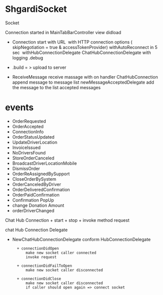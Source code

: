 # ShgardiSocket

Socket 

Connection started in MainTabBarController view didload

- Connection start with URL  with HTTP connection options ( skipNegotiation = true & accessTokenProvider)
	withAutoReconnect in 5 sec 	withHubConnectionDelegate ChatHubConnectionDelegate
	with logging .debug
- .build = > upload to server 

- ReceiveMessage receive massage with on handler      ChatHubConnection append message to message list newMessageAcceptedDelegate  add the message to the list accepted messages 
# events
- OrderRequested
- OrderAccepted
- ConnectionInfo
- OrderStatusUpdated
- UpdateDriverLocation
- InvoiceIssued
- NoDriversFound
- StoreOrderCanceled
- BroadcastDriverLocationMobile
- DismissOrder
- OrderReAssignedBySupport
- CloseOrderBySystem
- OrderCanceledByDriver
- OrderDeliveredConfirmation
- OrderPaidConfirmation
- Confirmation PopUp
- change Donation Amount
- orderDriverChanged 
 
Chat Hub Connection
	+ start
	+ stop
	+ invoke method request
	

chat Hub Connection Delegate

- NewChatHubConnectionDelegate  conform HubConnectionDelegate

		+ connectionDidOpen
			make new socket caller connected 
			invoke request

  		+ connectionDidFailToOpen
			make new socket caller disconnected

		+ connectionDidClose
			make new socket caller disconnected
			if caller should open again => connect socket











